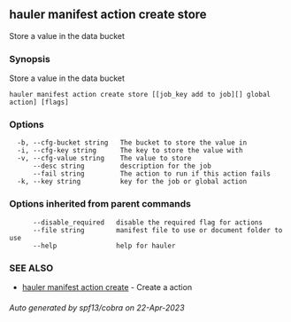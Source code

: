 ## hauler manifest action create store

Store a value in the data bucket

### Synopsis

Store a value in the data bucket

```
hauler manifest action create store [[job_key add to job][] global action] [flags]
```

### Options

```
  -b, --cfg-bucket string   The bucket to store the value in
  -i, --cfg-key string      The key to store the value with
  -v, --cfg-value string    The value to store
      --desc string         description for the job
      --fail string         The action to run if this action fails
  -k, --key string          key for the job or global action
```

### Options inherited from parent commands

```
      --disable_required   disable the required flag for actions
      --file string        manifest file to use or document folder to use
      --help               help for hauler
```

### SEE ALSO

* [hauler manifest action create](hauler_manifest_action_create.md)	 - Create a action

###### Auto generated by spf13/cobra on 22-Apr-2023

